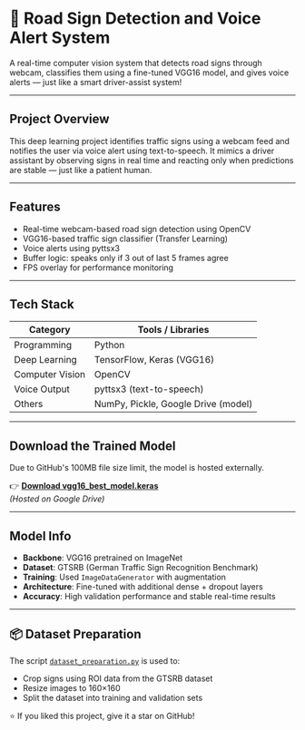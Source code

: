 # 🚦 Road Sign Detection and Voice Alert System

A real-time computer vision system that detects road signs through webcam, classifies them using a fine-tuned VGG16 model, and gives voice alerts — just like a smart driver-assist system!

---

## Project Overview

This deep learning project identifies traffic signs using a webcam feed and notifies the user via voice alert using text-to-speech. It mimics a driver assistant by observing signs in real time and reacting only when predictions are stable — just like a patient human.

---

## Features

- Real-time webcam-based road sign detection using OpenCV  
- VGG16-based traffic sign classifier (Transfer Learning)  
- Voice alerts using pyttsx3  
- Buffer logic: speaks only if 3 out of last 5 frames agree  
- FPS overlay for performance monitoring  

---

## Tech Stack

| Category        | Tools / Libraries                   |
|----------------|--------------------------------------|
| Programming    | Python                               |
| Deep Learning  | TensorFlow, Keras (VGG16)            |
| Computer Vision| OpenCV                               |
| Voice Output   | pyttsx3 (text-to-speech)             |
| Others         | NumPy, Pickle, Google Drive (model)  |

---

## Download the Trained Model

Due to GitHub's 100MB file size limit, the model is hosted externally.

👉 **[Download vgg16_best_model.keras](https://drive.google.com/file/d/1j3qWtB9Om3A55sSuZgRtJjGfUBTFv2-C/view?usp=sharing)**  
_(Hosted on Google Drive)_

---

## Model Info

- **Backbone**: VGG16 pretrained on ImageNet  
- **Dataset**: GTSRB (German Traffic Sign Recognition Benchmark)  
- **Training**: Used `ImageDataGenerator` with augmentation  
- **Architecture**: Fine-tuned with additional dense + dropout layers  
- **Accuracy**: High validation performance and stable real-time results  

---

## 📦 Dataset Preparation

The script [`dataset_preparation.py`](dataset_preparation.py) is used to:
- Crop signs using ROI data from the GTSRB dataset
- Resize images to 160×160
- Split the dataset into training and validation sets

  
⭐ If you liked this project, give it a star on GitHub!


